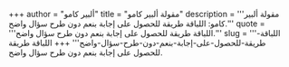 +++
author = "ألبير كامو"
title = "مقولة ألبير كامو"
description = '''مقولة ألبير كامو: اللباقة طريقة للحصول على إجابة بنعم دون طرح سؤال واضح.'''
quote = '''اللباقة طريقة للحصول على إجابة بنعم دون طرح سؤال واضح.'''
slug = '''اللباقة-طريقة-للحصول-على-إجابة-بنعم-دون-طرح-سؤال-واضح'''
+++
اللباقة طريقة للحصول على إجابة بنعم دون طرح سؤال واضح.
